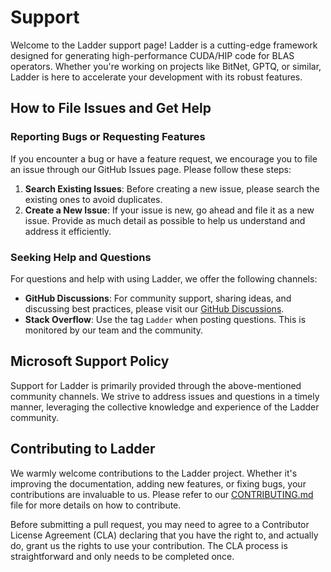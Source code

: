# Support

Welcome to the Ladder support page! Ladder is a cutting-edge framework designed for generating high-performance CUDA/HIP code for BLAS operators. Whether you're working on projects like BitNet, GPTQ, or similar, Ladder is here to accelerate your development with its robust features.

## How to File Issues and Get Help

### Reporting Bugs or Requesting Features

If you encounter a bug or have a feature request, we encourage you to file an issue through our GitHub Issues page. Please follow these steps:

1. **Search Existing Issues**: Before creating a new issue, please search the existing ones to avoid duplicates.
2. **Create a New Issue**: If your issue is new, go ahead and file it as a new issue. Provide as much detail as possible to help us understand and address it efficiently.

### Seeking Help and Questions

For questions and help with using Ladder, we offer the following channels:

- **GitHub Discussions**: For community support, sharing ideas, and discussing best practices, please visit our [GitHub Discussions](https://github.com/YOUR_REPO/discussions).
- **Stack Overflow**: Use the tag `Ladder` when posting questions. This is monitored by our team and the community.

## Microsoft Support Policy

Support for Ladder is primarily provided through the above-mentioned community channels. We strive to address issues and questions in a timely manner, leveraging the collective knowledge and experience of the Ladder community.

## Contributing to Ladder

We warmly welcome contributions to the Ladder project. Whether it's improving the documentation, adding new features, or fixing bugs, your contributions are invaluable to us. Please refer to our [CONTRIBUTING.md](./CONTRIBUTING.md) file for more details on how to contribute.

Before submitting a pull request, you may need to agree to a Contributor License Agreement (CLA) declaring that you have the right to, and actually do, grant us the rights to use your contribution. The CLA process is straightforward and only needs to be completed once.
